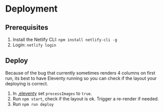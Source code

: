 # Deployment

## Prerequisites

1. Install the Netlify CLI: `npm install netlify-cli -g`
2. Login: `netlify login`

## Deploy

Because of the bug that currently sometimes renders 4 columns on first run, its best to have
Eleventy running so you can check if the layout your deploying is correct.

1. In [.eleventy](.eleventy) set `processImages` to `true`.
2. Run `npm start`, check if the layout is ok. Trigger a re-render if needed.
3. Run `npm run deploy`
